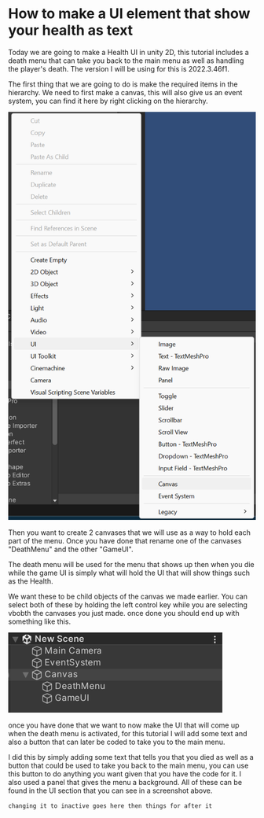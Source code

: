 # How to make a UI element that show your health as text

Today we are going to make a Health UI in unity 2D, this tutorial includes a death menu that can take you back to the main menu as well as handling the player's death. The version I will be using for this is 2022.3.46f1.

The first thing that we are going to do is make the required items in the hierarchy. We need to first make a canvas, this will also give us an event system, you can find it here by right clicking on the hierarchy.

![alt text](image.png)



Then you want to create 2 canvases that we will use as a way to hold each part of the menu. Once you have done that rename one of the canvases "DeathMenu" and the other "GameUI".

The death menu will be used for the menu that shows up then when you die while the game UI is simply what will hold the UI that will show things such as the Health.

We want these to be child objects of the canvas we made earlier. You can select both of these by holding the left control key while you are selecting vbobth the canvases you just made. once done you should end up with something like this.

![alt text](image-2.png)

once you have done that we want to now make the UI that will come up when the death menu is activated, for this tutorial I will add some text and also a button that can later be coded to take you to the main menu. 

I did this by simply adding some text that tells you that you died as well as a button that could be used to take you back to the main menu, you can use this button to do anything you want given that you have the code for it. I also used a panel that gives the menu a background. All of these can be found in the UI section that you can see in a screenshot above.

~~~
changing it to inactive goes here then things for after it 
~~~





